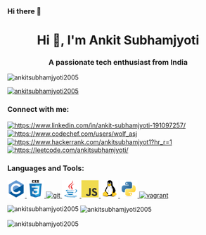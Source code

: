 ### Hi there 👋
<h1 align="center">Hi 👋, I'm Ankit Subhamjyoti</h1>
<h3 align="center">A passionate tech enthusiast from India</h3>

<p align="left"> <img src="https://komarev.com/ghpvc/?username=ankitsubhamjyoti2005&label=Profile%20views&color=0e75b6&style=flat" alt="ankitsubhamjyoti2005" /> </p>

<p align="left"> <a href="https://github.com/ryo-ma/github-profile-trophy"><img src="https://github-profile-trophy.vercel.app/?username=ankitsubhamjyoti2005" alt="ankitsubhamjyoti2005" /></a> </p>

<h3 align="left">Connect with me:</h3>
<p align="left">
<a href="https://linkedin.com/in/https://www.linkedin.com/in/ankit-subhamjyoti-191097257/" target="blank"><img align="center" src="https://raw.githubusercontent.com/rahuldkjain/github-profile-readme-generator/master/src/images/icons/Social/linked-in-alt.svg" alt="https://www.linkedin.com/in/ankit-subhamjyoti-191097257/" height="30" width="40" /></a>
<a href="https://www.codechef.com/users/https://www.codechef.com/users/wolf_asj" target="blank"><img align="center" src="https://cdn.jsdelivr.net/npm/simple-icons@3.1.0/icons/codechef.svg" alt="https://www.codechef.com/users/wolf_asj" height="30" width="40" /></a>
<a href="https://www.hackerrank.com/https://www.hackerrank.com/ankitsubhamjyot1?hr_r=1" target="blank"><img align="center" src="https://raw.githubusercontent.com/rahuldkjain/github-profile-readme-generator/master/src/images/icons/Social/hackerrank.svg" alt="https://www.hackerrank.com/ankitsubhamjyot1?hr_r=1" height="30" width="40" /></a>
<a href="https://www.leetcode.com/https://leetcode.com/ankitsubhamjyoti/" target="blank"><img align="center" src="https://raw.githubusercontent.com/rahuldkjain/github-profile-readme-generator/master/src/images/icons/Social/leet-code.svg" alt="https://leetcode.com/ankitsubhamjyoti/" height="30" width="40" /></a>
</p>

<h3 align="left">Languages and Tools:</h3>
<p align="left"> <a href="https://www.cprogramming.com/" target="_blank" rel="noreferrer"> <img src="https://raw.githubusercontent.com/devicons/devicon/master/icons/c/c-original.svg" alt="c" width="40" height="40"/> </a> <a href="https://www.w3schools.com/css/" target="_blank" rel="noreferrer"> <img src="https://raw.githubusercontent.com/devicons/devicon/master/icons/css3/css3-original-wordmark.svg" alt="css3" width="40" height="40"/> </a> <a href="https://git-scm.com/" target="_blank" rel="noreferrer"> <img src="https://www.vectorlogo.zone/logos/git-scm/git-scm-icon.svg" alt="git" width="40" height="40"/> </a> <a href="https://www.java.com" target="_blank" rel="noreferrer"> <img src="https://raw.githubusercontent.com/devicons/devicon/master/icons/java/java-original.svg" alt="java" width="40" height="40"/> </a> <a href="https://developer.mozilla.org/en-US/docs/Web/JavaScript" target="_blank" rel="noreferrer"> <img src="https://raw.githubusercontent.com/devicons/devicon/master/icons/javascript/javascript-original.svg" alt="javascript" width="40" height="40"/> </a> <a href="https://www.linux.org/" target="_blank" rel="noreferrer"> <img src="https://raw.githubusercontent.com/devicons/devicon/master/icons/linux/linux-original.svg" alt="linux" width="40" height="40"/> </a> <a href="https://www.python.org" target="_blank" rel="noreferrer"> <img src="https://raw.githubusercontent.com/devicons/devicon/master/icons/python/python-original.svg" alt="python" width="40" height="40"/> </a> <a href="https://www.vagrantup.com/" target="_blank" rel="noreferrer"> <img src="https://www.vectorlogo.zone/logos/vagrantup/vagrantup-icon.svg" alt="vagrant" width="40" height="40"/> </a> </p>

<p><img align="left" src="https://github-readme-stats.vercel.app/api/top-langs?username=ankitsubhamjyoti2005&show_icons=true&locale=en&layout=compact" alt="ankitsubhamjyoti2005" /></p>

<p>&nbsp;<img align="center" src="https://github-readme-stats.vercel.app/api?username=ankitsubhamjyoti2005&show_icons=true&locale=en" alt="ankitsubhamjyoti2005" /></p>

<p><img align="center" src="https://github-readme-streak-stats.herokuapp.com/?user=ankitsubhamjyoti2005&" alt="ankitsubhamjyoti2005" /></p>
